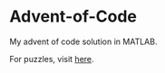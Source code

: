 # Advent-of-Code

My advent of code solution in MATLAB.

For puzzles, visit [here](https://adventofcode.com).